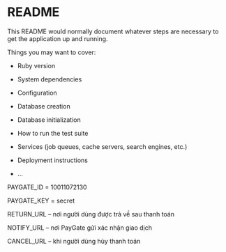 # README

This README would normally document whatever steps are necessary to get the
application up and running.

Things you may want to cover:

* Ruby version

* System dependencies

* Configuration

* Database creation

* Database initialization

* How to run the test suite

* Services (job queues, cache servers, search engines, etc.)

* Deployment instructions

* ...


PAYGATE_ID = 10011072130

PAYGATE_KEY = secret

RETURN_URL – nơi người dùng được trả về sau thanh toán

NOTIFY_URL – nơi PayGate gửi xác nhận giao dịch

CANCEL_URL – khi người dùng hủy thanh toán

